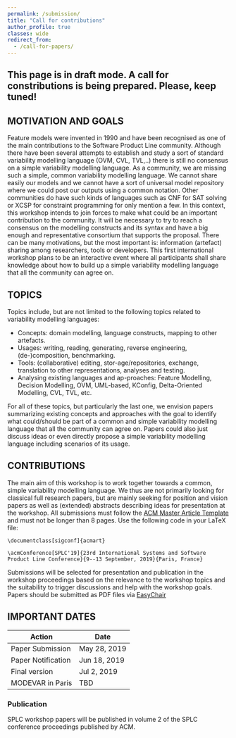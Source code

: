 ```yaml
---
permalink: /submission/
title: "Call for contributions"
author_profile: true
classes: wide
redirect_from: 
  - /call-for-papers/
---
```


## This page is in draft mode. A call for constributions is being prepared. Please, keep tuned!

## MOTIVATION AND GOALS

Feature models were invented in 1990 and have been recognised as one of the main contributions to the Software Product Line community. Although there have been several attempts to establish and study a sort of standard variability modelling language (OVM, CVL, TVL,..) there is still no consensus on a simple variability modelling language. 
As a community, we are missing such a simple, common variability modelling language. We cannot share easily our models and we cannot have a sort of universal model repository where we could post our outputs using a common notation. Other communities do have such kinds of languages such as CNF for SAT solving or XCSP for constraint programming for only mention a few.
In this context, this workshop intends to join forces to make what could be an important contribution to the community. It will be necessary to try to reach a consensus on the modelling constructs and its syntax and have a big enough and representative consortium that supports the proposal.
There can be many motivations, but the most important is: information (artefact) sharing among researchers, tools or developers. This first international workshop plans to be an interactive event where all participants shall share knowledge about how to build up a simple variability modelling language that all the community can agree on.

## TOPICS

Topics include, but are not limited to the following topics related to variability modelling languages:
* Concepts: domain modelling, language constructs, mapping to other artefacts.
* Usages: writing, reading, generating, reverse engineering, (de-)composition, benchmarking.
* Tools: (collaborative) editing, stor-age/repositories, exchange, translation to other representations, analyses and testing.
* Analysing existing languages and ap-proaches: Feature Modelling, Decision Modelling, OVM, UML-based, KConfig, Delta-Oriented Modelling, CVL, TVL, etc.

For all of these topics, but particularly the last one, we envision papers summarizing existing concepts and approaches with the goal to identify what could/should be part of a common and simple variability modelling language that all the community can agree on. Papers could also just discuss ideas or even directly propose a simple variability modelling language including scenarios of its usage. 

## CONTRIBUTIONS

The main aim of this workshop is to work together towards a common, simple variability modelling language. We thus are not primarily looking for classical full research papers, but are mainly seeking for position and vision papers as well as (extended) abstracts describing ideas for presentation at the workshop. All submissions must follow the [ACM Master Article Template](https://www.acm.org/publications/proceedings-template) and must not be longer than 8 pages. Use the following code in your LaTeX file: 

~~~~
\documentclass[sigconf]{acmart}

\acmConference[SPLC'19]{23rd International Systems and Software Product Line Conference}{9--13 September, 2019}{Paris, France}
~~~~


Submissions will be selected for presentation and publication in the workshop proceedings based on the relevance to the workshop topics and the suitability to trigger discussions and help with the workshop goals. Papers should be submitted as PDF files via [EasyChair](https://easychair.org/conferences/?conf=modevar2019)

## IMPORTANT DATES

| Action             | Date        |
| -------------------- | ------------ |
| Paper Submission     | May 28, 2019 |
| Paper Notification   | Jun 18, 2019 |
| Final version        | Jul  2, 2019 |
| MODEVAR in Paris     | TBD          |


### Publication
SPLC workshop papers will be published in volume 2 of the SPLC conference proceedings published by ACM.

